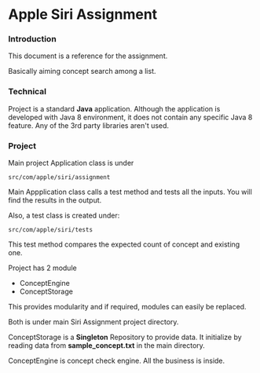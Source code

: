 # Apple Siri Assignment

### Introduction

This document is a reference for the assignment.

Basically aiming concept search among a list. 

### Technical 

Project is a standard **Java** application. 
Although the application is developed with 
Java 8 environment, it does not contain any specific Java 8 feature. 
Any of the 3rd party libraries aren't used.


### Project


Main project Application class is under 
```
src/com/apple/siri/assignment
```

Main Appplication class calls a test method and tests all the inputs.
You will find the results in the output.

Also, a test class is created under:
```
src/com/apple/siri/tests
```
This test method compares the expected count of concept
and existing one.

Project has 2 module
- ConceptEngine
- ConceptStorage

This provides modularity and if required, modules can easily be replaced.

Both is under main Siri Assignment project directory.

ConceptStorage is a **Singleton** Repository to provide data. It initialize by 
reading data from **sample_concept.txt** in the main directory.

ConceptEngine is concept check engine. All the business is inside. 